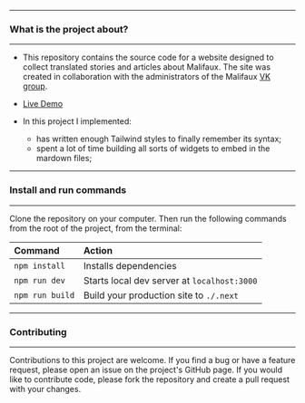 
----
### What is the project about?
----
- This repository contains the source code for a website designed to collect translated stories and articles about Malifaux. The site was created in collaboration with the administrators of the Malifaux <a target="_blank" href="https://vk.com/malifaux" rel="nofollow">VK group</a>.

- <a target="_blank" href="https://malifaux.ru/" rel="nofollow">Live Demo</a>

- In this project I implemented: 
	- has written enough Tailwind styles to finally remember its syntax;
	- spent a lot of time building all sorts of widgets to embed in the mardown files;

----
### Install and run commands
----

Clone the repository on your computer. Then run the following commands from the root of the project, from the terminal:

| Command                | Action                                             |
| :--------------------- | :------------------------------------------------- |
| `npm install`          | Installs dependencies                              |
| `npm run dev`          | Starts local dev server at `localhost:3000`        |
| `npm run build`        | Build your production site to `./.next`    |   

----
### Contributing
----

Contributions to this project are welcome. If you find a bug or have a feature request, please open an issue on the project's GitHub page. If you would like to contribute code, please fork the repository and create a pull request with your changes.